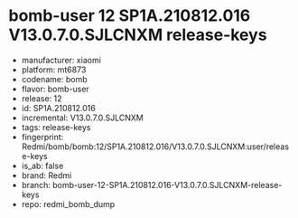 # bomb-user 12 SP1A.210812.016 V13.0.7.0.SJLCNXM release-keys
- manufacturer: xiaomi
- platform: mt6873
- codename: bomb
- flavor: bomb-user
- release: 12
- id: SP1A.210812.016
- incremental: V13.0.7.0.SJLCNXM
- tags: release-keys
- fingerprint: Redmi/bomb/bomb:12/SP1A.210812.016/V13.0.7.0.SJLCNXM:user/release-keys
- is_ab: false
- brand: Redmi
- branch: bomb-user-12-SP1A.210812.016-V13.0.7.0.SJLCNXM-release-keys
- repo: redmi_bomb_dump
